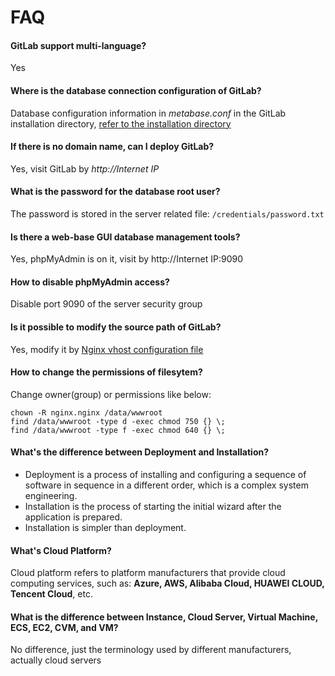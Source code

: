 # FAQ

#### GitLab support multi-language?

Yes

#### Where is the database connection configuration of GitLab?

Database configuration information in *metabase.conf* in the GitLab installation directory, [refer to the installation directory](/stack-components.md#metabase)

#### If there is no domain name, can I deploy GitLab?

Yes, visit GitLab by *http://Internet IP*

#### What is the password for the database root user?

The password is stored in the server related file: `/credentials/password.txt`

#### Is there a web-base GUI database management tools?

Yes, phpMyAdmin is on it, visit by http://Internet IP:9090

#### How to disable phpMyAdmin access?

Disable port 9090 of the server security group

#### Is it possible to modify the source path of GitLab?

Yes, modify it by [Nginx vhost configuration file](/stack-components.md)

#### How to change the permissions of filesytem?

Change owner(group) or permissions like below:

```shell
chown -R nginx.nginx /data/wwwroot
find /data/wwwroot -type d -exec chmod 750 {} \;
find /data/wwwroot -type f -exec chmod 640 {} \;
```
#### What's the difference between Deployment and Installation?

- Deployment is a process of installing and configuring a sequence of software in sequence in a different order, which is a complex system engineering.  
- Installation is the process of starting the initial wizard after the application is prepared.  
- Installation is simpler than deployment. 

#### What's Cloud Platform?

Cloud platform refers to platform manufacturers that provide cloud computing services, such as: **Azure, AWS, Alibaba Cloud, HUAWEI CLOUD, Tencent Cloud**, etc.

#### What is the difference between Instance, Cloud Server, Virtual Machine, ECS, EC2, CVM, and VM?

No difference, just the terminology used by different manufacturers, actually cloud servers